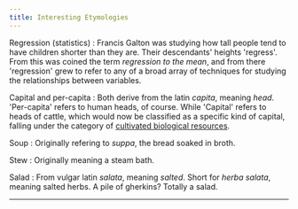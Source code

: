 ```yaml
---
title: Interesting Etymologies
---
```



Regression (statistics)
: Francis Galton was studying how tall people tend to have children shorter than they are. Their descendants' heights 'regress'. From this was coined the term *regression to the mean*, and from there 'regression' grew to refer to any of a broad array of techniques for studying the relationships between variables.


Capital and per-capita
: Both derive from the latin *capita*, meaning *head*. 'Per-capita' refers to human heads, of course. While 'Capital' refers to heads of cattle, which would now be classified as a specific kind of capital, falling under the category of [cultivated biological resources](https://stats.oecd.org/glossary/detail.asp?ID=6380).






Soup
: Originally refering to *suppa*, the bread soaked in broth.

Stew
: Originally meaning a steam bath.

Salad
: From vulgar latin *salata*, meaning *salted*. Short for *herba salata*, meaning salted herbs. A pile of gherkins? Totally a salad.





----

<!--
Problem is that the height isn't being calculated correctly on mobile. 
According to the [iframeresizer documentation](http://davidjbradshaw.github.io/iframe-resizer/), this is because "resizeFrom" is set to 'child'.
The solution might be found in changing the "heightCalculationMethod".
Ah, nevermind, I can't easily self-host giscus or even the style sheet, so how on earth can I possibly edit a parameter in the script.
I'll need to see if iframeresizer has a way of using javascript to modify a parameter.
-->




<script src="https://giscus.app/client.js"
        data-repo="RMWinslow/posts"
        data-repo-id="MDEwOlJlcG9zaXRvcnkzMzQ3MjkyMjA="
        data-category="Comments"
        data-category-id="DIC_kwDOE_OQBM4B-zgA"
        data-mapping="pathname"
        data-reactions-enabled="0"
        data-emit-metadata="0"
        data-theme="https://giscus.app/themes/custom_example.css"
        crossorigin="anonymous"
        async>
</script>
